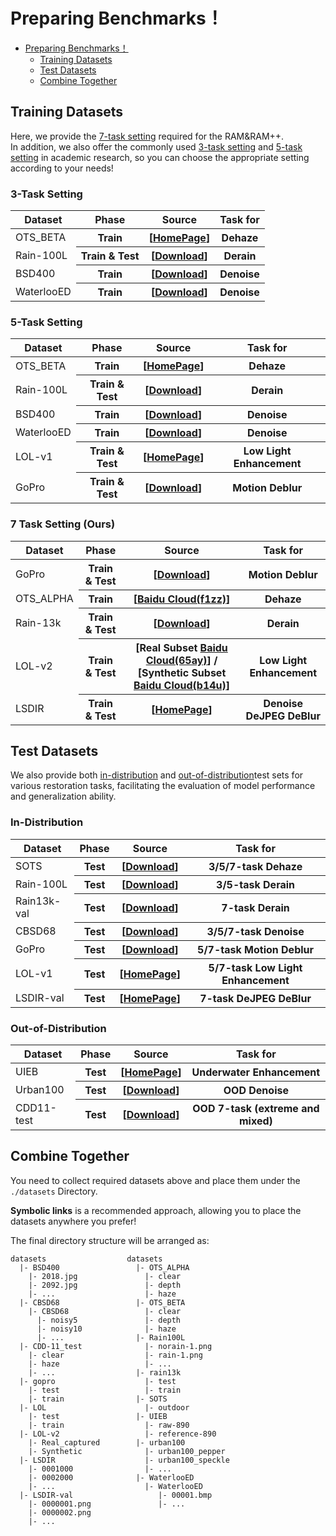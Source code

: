 # Preparing Benchmarks！

- [ Preparing Benchmarks！](#model-zoo)
  - [Training Datasets](#training-datasets)
  - [Test Datasets](#test-datasets)
  - [Combine Together](#combine-together)




## Training Datasets
Here, we provide the [7-task setting](#7-task-setting-ours) required for the RAM&RAM++.  
In addition, we also offer the commonly used [3-task setting](#3-task-setting) and [5-task setting](#5-task-setting) in academic research, so you can choose the appropriate setting according to your needs!

### 3-Task Setting
<table>
  <thead>
    <tr>
      <th>Dataset</th>
      <th>Phase</th>
      <th>Source</th>
      <th>Task for</th>
    </tr>
  </thead>
  <tbody>
    <tr>
        <td>OTS_BETA </td>
    <th>Train </th>
    <th> [<a href="https://sites.google.com/view/reside-dehaze-datasets/reside-%CE%B2">HomePage</a>]</th>
    <th> Dehaze </th>
      </tr>
      <tr>
        <td>Rain-100L</td>
        <th>Train & Test</th>
        <th>[<a href="https://drive.google.com/drive/folders/1-_Tw-LHJF4vh8fpogKgZx1EQ9MhsJI_f">Download</a>]</th>
        <th>Derain</th>
      </tr>
      <tr>
        <td>BSD400</td>
        <th>Train</th>
        <th>[<a href="https://drive.google.com/file/d/1idKFDkAHJGAFDn1OyXZxsTbOSBx9GS8N/view?usp=sharing">Download</a>]</th>
        <th>Denoise</th>
      </tr>
      <tr>
        <td>WaterlooED</td>
        <th>Train</th>
        <th>[<a href="https://drive.google.com/file/d/19_mCE_GXfmE5yYsm-HEzuZQqmwMjPpJr/view?usp=sharing">Download</a>]</th>
        <th>Denoise</th>
      </tr>
  </tbody>
</table>





### 5-Task Setting
<table>
  <thead>
    <tr>
      <th>Dataset</th>
      <th>Phase</th>
      <th>Source</th>
      <th>Task for</th>
    </tr>
  </thead>
  <tbody>
        <td>OTS_BETA </td>
    <th>Train </th>
    <th> [<a href="https://sites.google.com/view/reside-dehaze-datasets/reside-%CE%B2">HomePage</a>]</th>
    <th> Dehaze </th>
      </tr>
      <tr>
        <td>Rain-100L</td>
        <th>Train & Test</th>
        <th>[<a href="https://drive.google.com/drive/folders/1-_Tw-LHJF4vh8fpogKgZx1EQ9MhsJI_f">Download</a>]</th>
        <th>Derain</th>
      </tr>
      <tr>
        <td>BSD400</td>
        <th>Train</th>
        <th>[<a href="https://drive.google.com/file/d/1idKFDkAHJGAFDn1OyXZxsTbOSBx9GS8N/view?usp=sharing">Download</a>]</th>
        <th>Denoise</th>
      </tr>
      <tr>
        <td>WaterlooED</td>
        <th>Train</th>
        <th>[<a href="https://drive.google.com/file/d/19_mCE_GXfmE5yYsm-HEzuZQqmwMjPpJr/view?usp=sharing">Download</a>]</th>
        <th>Denoise</th>
      </tr>
      <tr>
        <td>LOL-v1</td>
        <th>Train & Test</th>
        <th>[<a href="https://daooshee.github.io/BMVC2018website/">HomePage</a>]</th>
        <th>Low Light Enhancement</th>
      </tr>
      <tr>
        <td>GoPro</td>
        <th>Train & Test</th>
        <th>[<a href="https://drive.google.com/file/d/1y4wvPdOG3mojpFCHTqLgriexhbjoWVkK/view?usp=sharing">Download</a>]</th>
        <th>Motion Deblur</th>
      </tr>
  </tbody>
</table>



### 7 Task Setting (Ours)
<table>
  <thead>
    <tr>
      <th>Dataset</th>
      <th>Phase</th>
      <th>Source</th>
      <th>Task for</th>
    </tr>
  </thead>
  <tbody>
    <tr>
      <td>GoPro</td>
      <th>Train & Test</th>
      <th>[<a href="https://drive.google.com/file/d/1y4wvPdOG3mojpFCHTqLgriexhbjoWVkK/view?usp=sharing">Download</a>]</th>
      <th>Motion Deblur</th>
    </tr>
    <tr>
       <td>OTS_ALPHA </td>
  <th>Train </th>
  <th> [<a href=https://pan.baidu.com/s/1wBE9wh9nXkvcJ6763CX1TA>Baidu Cloud(f1zz)</a>]</th>
      <th>Dehaze</th>
    </tr>
    <tr>
      <td>Rain-13k</td>
      <th>Train & Test</th>
      <th>[<a href="https://drive.google.com/drive/folders/1Hnnlc5kI0v9_BtfMytC2LR5VpLAFZtVe">Download</a>]</th>
      <th>Derain</th>
    </tr>
    <tr>
      <td>LOL-v2</td>
      <th>Train & Test</th>
      <th>[Real Subset <a href="https://pan.baidu.com/share/init?surl=pQW7zq4yqU1zMRrlotxkXg">Baidu Cloud(65ay)</a>] / [Synthetic Subset <a href="https://pan.baidu.com/share/init?surl=t5OYgDgk3mQO53OXqW7QEA">Baidu Cloud(b14u)</a>]</th>
      <th>Low Light Enhancement</th>
    </tr>
    <tr>
      <td>LSDIR</td>
      <th>Train & Test</th>
      <th>[<a href="https://data.vision.ee.ethz.ch/yawli/index.html">HomePage</a>]</th>
      <th>Denoise DeJPEG DeBlur</th>
    </tr>
  </tbody>
</table>

## Test Datasets
We also provide both  [in-distribution](#in-distribution) and [out-of-distribution](#out-of-distribution)test sets for various restoration tasks, facilitating the evaluation of model performance and generalization ability.


### In-Distribution
<table>
  <thead>
    <tr>
      <th>Dataset</th>
      <th>Phase</th>
      <th>Source</th>
      <th>Task for</th>
    </tr>
  </thead>
  <tbody>
     <tr>
      <td>SOTS</td>
      <th>Test</th>
      <th>[<a href="https://www.kaggle.com/datasets/balraj98/synthetic-objective-testing-set-sots-reside?resource=download">Download</a>]</th>
      <th>3/5/7-task Dehaze</th>
    </tr>
    <tr>
       <td>Rain-100L</td>
       <th>Test</th>
       <th>[<a href="https://drive.google.com/drive/folders/1-_Tw-LHJF4vh8fpogKgZx1EQ9MhsJI_f">Download</a>]</th>
       <th>3/5-task Derain</th>
    </tr>
    <tr>
       <td>Rain13k-val</td>
       <th>Test</th>
       <th>[<a href="https://drive.google.com/drive/folders/1-_Tw-LHJF4vh8fpogKgZx1EQ9MhsJI_f">Download</a>]</th>
       <th>7-task Derain</th>
    </tr>
    <tr>
      <td>CBSD68</td>
      <th>Test</th>
      <th>[<a href="https://github.com/clausmichele/CBSD68-dataset/tree/master">Download</a>]</th>
      <th>3/5/7-task Denoise</th>
    </tr>
     <tr>
      <td>GoPro</td>
      <th>Test</th>
      <th>[<a href="https://drive.google.com/file/d/1y4wvPdOG3mojpFCHTqLgriexhbjoWVkK/view?usp=sharing">Download</a>]</th>
      <th>5/7-task Motion Deblur</th>
    </tr>
    <tr>
        <td>LOL-v1</td>
        <th>Test</th>
        <th>[<a href="https://daooshee.github.io/BMVC2018website/">HomePage</a>]</th>
        <th>5/7-task Low Light Enhancement</th>
    </tr>
    <tr>
        <td>LSDIR-val</td>
        <th>Test</th>
        <th>[<a href="https://data.vision.ee.ethz.ch/yawli/index.html">HomePage</a>]</th>
        <th>7-task DeJPEG DeBlur</th>
      </tr>
  </tbody>
</table>


### Out-of-Distribution
<table>
  <thead>
    <tr>
      <th>Dataset</th>
      <th>Phase</th>
      <th>Source</th>
      <th>Task for</th>
    </tr>
  </thead>
  <tbody>
      <tr>
      <td>UIEB</td>
      <th>Test</th>
      <th>[<a href="https://li-chongyi.github.io/proj_benchmark.html">HomePage</a>]</th>
      <th>Underwater Enhancement</th>
    </tr>
    <tr>
      <td>Urban100</td>
      <th>Test</th>
      <th>[<a href="https://drive.google.com/file/d/1687jSIjwMyF8MO9MYOZXT4OKJDS9HArD/view?usp=sharing">Download</a>]</th>
      <th>OOD Denoise</th>
    </tr>
    <tr>
      <td>CDD11-test</td>
      <th>Test</th>
      <th>[<a href="https://1drv.ms/f/s!As3rCDROnrbLgqpezG4sao-u9ddDhw?e=A0REHx">Download</a>]</th>
      <th>OOD 7-task (extreme and mixed)</th>
    </tr>
  </tbody>
</table>

## Combine Together

You need to collect required datasets above and place them under the `./datasets` Directory.

**Symbolic links** is a recommended approach, allowing you to place the datasets anywhere you prefer!

The final directory structure will be arranged as:
```
datasets	              datasets
  |- BSD400	                |- OTS_ALPHA
    |- 2018.jpg	              |- clear
    |- 2092.jpg	              |- depth
    |- ...	                  |- haze
  |- CBSD68	                |- OTS_BETA
    |- CBSD68	              |- clear
      |- noisy5	              |- depth
      |- noisy10	          |- haze
      |- ...	            |- Rain100L
  |- CDD-11_test	          |- norain-1.png
    |- clear	              |- rain-1.png
    |- haze	                  |- ...
    |- ...	                |- rain13k
  |- gopro	                  |- test
    |- test	                  |- train
    |- train                |- SOTS
  |- LOL	                  |- outdoor
    |- test	                |- UIEB
    |- train	              |- raw-890
  |- LOL-v2	                  |- reference-890
    |- Real_captured        |- urban100
    |- Synthetic	          |- urban100_pepper
  |- LSDIR	                  |- urban100_speckle
    |- 0001000	              |- ...
    |- 0002000	            |- WaterlooED
    |- ...	                  |- WaterlooED
  |- LSDIR-val	                 |- 00001.bmp
    |- 0000001.png	             |- ...
    |- 0000002.png	
    |- ...	

```
